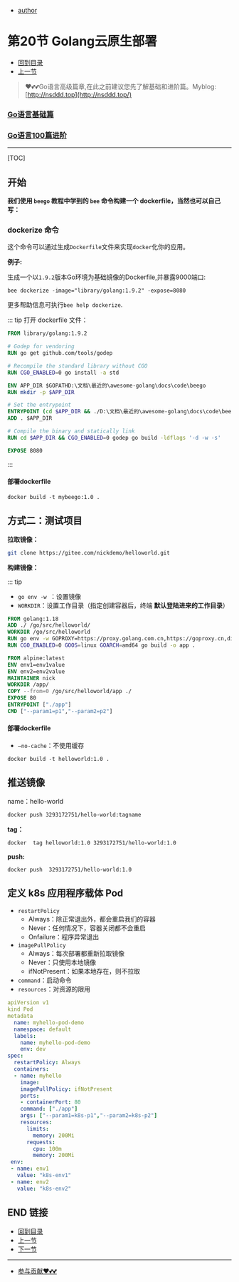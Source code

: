 + [author](https://github.com/3293172751)

# 第20节 Golang云原生部署

+ [回到目录](../README.md)
+ [上一节](19.md)
> ❤️💕💕Go语言高级篇章,在此之前建议您先了解基础和进阶篇。Myblog:[http://nsddd.top](http://nsddd.top/)
###  **[Go语言基础篇](https://github.com/cubxxw/awesome-cs-cloudnative-blockchain/blob/master/TOC.md)**
###  **[Go语言100篇进阶](https://github.com/cubxxw/awesome-cs-cloudnative-blockchain/blob/master/Gomd_super/README.md)**
---
[TOC]

## 开始

**我们使用 `beego` 教程中学到的 `bee` 命令构建一个 dockerfile，当然也可以自己写：**

### dockerize 命令

这个命令可以通过生成`Dockerfile`文件来实现`docker`化你的应用。

**例子:**

生成一个以`1.9.2`版本Go环境为基础镜像的Dockerfile,并暴露9000端口:

```
bee dockerize -image="library/golang:1.9.2" -expose=8080
```

更多帮助信息可执行`bee help dockerize`.

::: tip 打开 dockerfile 文件：

```dockerfile
FROM library/golang:1.9.2

# Godep for vendoring
RUN go get github.com/tools/godep

# Recompile the standard library without CGO
RUN CGO_ENABLED=0 go install -a std

ENV APP_DIR $GOPATHD:\文档\最近的\awesome-golang\docs\code\beego
RUN mkdir -p $APP_DIR

# Set the entrypoint
ENTRYPOINT (cd $APP_DIR && ./D:\文档\最近的\awesome-golang\docs\code\beego)
ADD . $APP_DIR

# Compile the binary and statically link
RUN cd $APP_DIR && CGO_ENABLED=0 godep go build -ldflags '-d -w -s'

EXPOSE 8080
```

:::



#### 部署dockerfile

```
docker build -t mybeego:1.0 .
```



## 方式二：测试项目

**拉取镜像：**

```bash
git clone https://gitee.com/nickdemo/helloworld.git
```



**构建镜像：**

::: tip 

+ `go env -w `：设置镜像
+ `WORKDIR`：设置工作目录（指定创建容器后，终端 **默认登陆进来的工作目录**）

```dockerfile
FROM golang:1.18
ADD ./ /go/src/helloworld/
WORKDIR /go/src/helloworld
RUN go env -w GOPROXY=https://proxy.golang.com.cn,https://goproxy.cn,direct
RUN CGO_ENABLED=0 GOOS=linux GOARCH=amd64 go build -o app .

FROM alpine:latest
ENV env1=env1value
ENV env2=env2value
MAINTAINER nick
WORKDIR /app/
COPY --from=0 /go/src/helloworld/app ./
EXPOSE 80
ENTRYPOINT ["./app"]
CMD ["--param1=p1","--param2=p2"]
```



#### 部署dockerfile

+ `–no-cache`：不使用缓存

```
docker build -t helloworld:1.0 .
```



## 推送镜像

name：hello-world

```bash
docker push 3293172751/hello-world:tagname
```



**tag：**

```bash
docker  tag helloworld:1.0 3293172751/hello-world:1.0
```



**push:**

```
docker push  3293172751/hello-world:1.0
```





## 定义 k8s 应用程序载体 Pod

+ `restartPolicy`
  + Always：除正常退出外，都会重启我们的容器
  + Never：任何情况下，容器关闭都不会重启
  + Onfailure：程序异常退出
+ `imagePullPolicy`
  + Always：每次部署都重新拉取镜像
  + Never：只使用本地镜像
  + ifNotPresent：如果本地存在，则不拉取
+ `command`：启动命令
+ `resources`：对资源的限用

```yaml
apiVersion v1
kind Pod 
metadata
  name: myhello-pod-demo
  namespace: default
  labels:
  	name: myhello-pod-demo
  	env: dev
spec:
  restartPolicy: Always
  containers:
  - name: myhello
  	image: 
  	imagePullPolicy: ifNotPresent
  	ports:
  	- containerPort: 80
  	command: ["./app"]
  	args: ["--param1=k8s-p1","--param2=k8s-p2"]
  	resources:
  	  limits:
  	    memory: 200Mi
  	  requests:
  	  	cpu: 100m
  	  	memory: 200Mi
 env: 
 - name: env1
   value: "k8s-env1"
 - name: env2
   value: "k8s-env2"
```





## END 链接
+ [回到目录](../README.md)
+ [上一节](19.md)
+ [下一节](21.md)
---
+ [参与贡献❤️💕💕](https://github.com/cubxxw/awesome-cs-cloudnative-blockchain/blob/master/Git/git-contributor.md)
